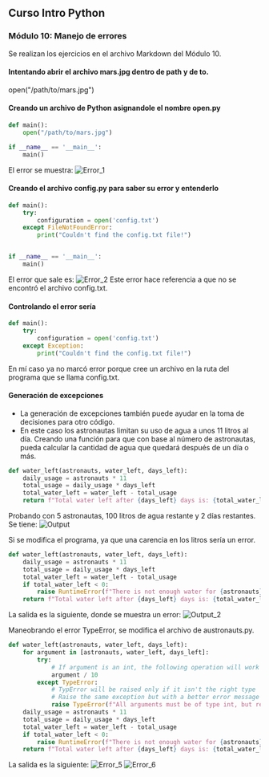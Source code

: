## **Curso Intro Python**
### Módulo 10: Manejo de errores
Se realizan los ejercicios en el archivo Markdown del Módulo 10.

#### Intentando abrir el archivo mars.jpg dentro de path y de to.
open("/path/to/mars.jpg")

#### Creando un archivo de Python asignandole el nombre open.py
```python
def main():
    open("/path/to/mars.jpg")

if __name__ == '__main__':
    main()
```
El error se muestra:
![Error_1]()

#### Creando el archivo config.py para saber su error y entenderlo
```python
def main():
    try:
        configuration = open('config.txt')
    except FileNotFoundError:
        print("Couldn't find the config.txt file!")


if __name__ == '__main__':
    main()
```
El error que sale es:
![Error_2]()
Este error hace referencia a que no se encontró el archivo config.txt.

#### Controlando el error sería
```python
def main():
    try:
        configuration = open('config.txt')
    except Exception:
        print("Couldn't find the config.txt file!")
```
En mí caso ya no marcó error porque cree un archivo en la ruta del programa que se llama config.txt.

#### Generación de excepciones
* La generación de excepciones también puede ayudar en la toma de decisiones para otro código.
* En este caso los astronautas limitan su uso de agua a unos 11 litros al día. Creando una función para que con base al número de astronautas, pueda calcular la cantidad de agua que quedará después de un día o más.
```python
def water_left(astronauts, water_left, days_left):
    daily_usage = astronauts * 11
    total_usage = daily_usage * days_left
    total_water_left = water_left - total_usage
    return f"Total water left after {days_left} days is: {total_water_left} liters"
```
Probando con 5 astronautas, 100 litros de agua restante y 2 días restantes. Se tiene:
![Output]()

Si se modifica el programa, ya que una carencia en los litros sería un error.
```python
def water_left(astronauts, water_left, days_left):
    daily_usage = astronauts * 11
    total_usage = daily_usage * days_left
    total_water_left = water_left - total_usage
    if total_water_left < 0:
        raise RuntimeError(f"There is not enough water for {astronauts} astronauts after {days_left} days!")
    return f"Total water left after {days_left} days is: {total_water_left} liters"
```
La salida es la siguiente, donde se muestra un error:
![Output_2]()

Maneobrando el error TypeError, se modifica el archivo de austronauts.py.
```python
def water_left(astronauts, water_left, days_left):
    for argument in [astronauts, water_left, days_left]:
        try:
            # If argument is an int, the following operation will work
            argument / 10
        except TypeError:
            # TypError will be raised only if it isn't the right type 
            # Raise the same exception but with a better error message
            raise TypeError(f"All arguments must be of type int, but received: '{argument}'")
    daily_usage = astronauts * 11
    total_usage = daily_usage * days_left
    total_water_left = water_left - total_usage
    if total_water_left < 0:
        raise RuntimeError(f"There is not enough water for {astronauts} astronauts after {days_left} days!")
    return f"Total water left after {days_left} days is: {total_water_left} liters"
```
La salida es la siguiente:
![Error_5]()
![Error_6]()